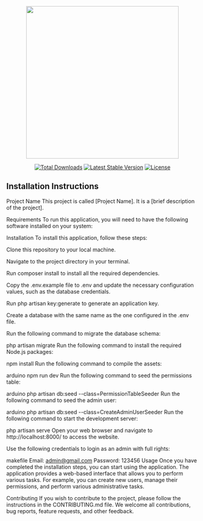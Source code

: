 <p align="center"><a href="https://laravel.com" target="_blank"><img src="https://raw.githubusercontent.com/laravel/art/master/logo-lockup/5%20SVG/2%20CMYK/1%20Full%20Color/laravel-logolockup-cmyk-red.svg" width="400"></a></p>

<p align="center">
<a href="https://packagist.org/packages/laravel/framework"><img src="https://img.shields.io/packagist/dt/laravel/framework" alt="Total Downloads"></a>
<a href="https://packagist.org/packages/laravel/framework"><img src="https://img.shields.io/packagist/v/laravel/framework" alt="Latest Stable Version"></a>
<a href="https://packagist.org/packages/laravel/framework"><img src="https://img.shields.io/packagist/l/laravel/framework" alt="License"></a>
</p>

## Installation Instructions
Project Name
This project is called [Project Name]. It is a [brief description of the project].

Requirements
To run this application, you will need to have the following software installed on your system:

Installation
To install this application, follow these steps:

Clone this repository to your local machine.

Navigate to the project directory in your terminal.

Run composer install to install all the required dependencies.

Copy the .env.example file to .env and update the necessary configuration values, such as the database credentials.

Run php artisan key:generate to generate an application key.

Create a database with the same name as the one configured in the .env file.

Run the following command to migrate the database schema:

php artisan migrate
Run the following command to install the required Node.js packages:

npm install
Run the following command to compile the assets:

arduino
npm run dev
Run the following command to seed the permissions table:

arduino
php artisan db:seed --class=PermissionTableSeeder
Run the following command to seed the admin user:

arduino
php artisan db:seed --class=CreateAdminUserSeeder
Run the following command to start the development server:

php artisan serve
Open your web browser and navigate to http://localhost:8000/ to access the website.

Use the following credentials to login as an admin with full rights:

makefile
Email: admin@gmail.com
Password: 123456
Usage
Once you have completed the installation steps, you can start using the application. The application provides a web-based interface that allows you to perform various tasks. For example, you can create new users, manage their permissions, and perform various administrative tasks.

Contributing
If you wish to contribute to the project, please follow the instructions in the CONTRIBUTING.md file. We welcome all contributions, bug reports, feature requests, and other feedback.